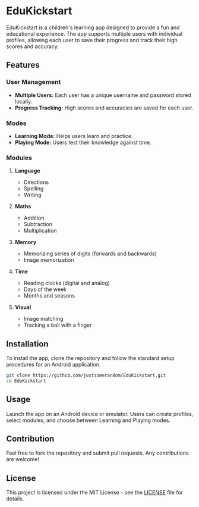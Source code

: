 # EduKickstart

EduKickstart is a children's learning app designed to provide a fun and educational experience. The app supports multiple users with individual profiles, allowing each user to save their progress and track their high scores and accuracy.

## Features

### User Management
- **Multiple Users:** Each user has a unique username and password stored locally.
- **Progress Tracking:** High scores and accuracies are saved for each user.

### Modes
- **Learning Mode:** Helps users learn and practice.
- **Playing Mode:** Users test their knowledge against time.

### Modules

1. **Language**
   - Directions
   - Spelling
   - Writing

2. **Maths**
   - Addition
   - Subtraction
   - Multiplication

3. **Memory**
   - Memorizing series of digits (forwards and backwards)
   - Image memorization

4. **Time**
   - Reading clocks (digital and analog)
   - Days of the week
   - Months and seasons

5. **Visual**
   - Image matching
   - Tracking a ball with a finger

## Installation

To install the app, clone the repository and follow the standard setup procedures for an Android application.

```sh
git clone https://github.com/justsomerandom/EduKickstart.git
cd EduKickstart
```

## Usage

Launch the app on an Android device or emulator. Users can create profiles, select modules, and choose between Learning and Playing modes.

## Contribution

Feel free to fork the repository and submit pull requests. Any contributions are welcome!

## License

This project is licensed under the MIT License - see the [LICENSE](LICENSE) file for details.

